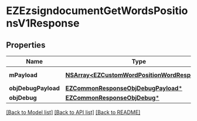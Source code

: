 # EZEzsigndocumentGetWordsPositionsV1Response

## Properties
Name | Type | Description | Notes
------------ | ------------- | ------------- | -------------
**mPayload** | [**NSArray&lt;EZCustomWordPositionWordResponse&gt;***](EZCustomWordPositionWordResponse.md) | Payload for POST /1/object/ezsigndocument/{pkiEzsigndocumentID}/getWordsPositions | 
**objDebugPayload** | [**EZCommonResponseObjDebugPayload***](EZCommonResponseObjDebugPayload.md) |  | [optional] 
**objDebug** | [**EZCommonResponseObjDebug***](EZCommonResponseObjDebug.md) |  | [optional] 

[[Back to Model list]](../README.md#documentation-for-models) [[Back to API list]](../README.md#documentation-for-api-endpoints) [[Back to README]](../README.md)


